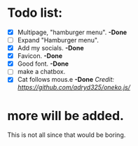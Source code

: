 # Todo list:

- [X] Multipage, "hamburger menu".  **-Done**
- [ ] Expand "Hamburger menu".
- [X] Add my socials. **-Done**
- [X] Favicon. **-Done**
- [X] Good font. **-Done**
- [ ] make a chatbox. 
- [X] Cat follows mous.e **-Done**  _Credit: https://github.com/adryd325/oneko.js/_

# more will be added.

This is not all since that would be boring.